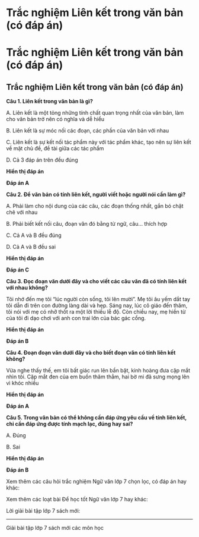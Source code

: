 # Trắc nghiệm Liên kết trong văn bản (có đáp án)

# Trắc nghiệm Liên kết trong văn bản (có đáp án)

## Trắc nghiệm Liên kết trong văn bản (có đáp án)

**Câu 1. Liên kết trong văn bản là gì?**

A. Liên kết là một tỏng những tính chất quan trọng nhất của văn bản, làm cho văn bản trở nên có nghĩa và dễ hiểu

B. Liên kết là sự móc nối các đoạn, các phần của văn bản với nhau

C. Liên kết là sự kết nối tác phẩm này với tác phẩm khác, tạo nên sự liên kết về mặt chủ đề, đề tài giữa các tác phẩm

D. Cả 3 đáp án trên đều đúng

**Hiển thị đáp án**

**Đáp án A**

**Câu 2. Để văn bản có tính liên kết, người viết hoặc người nói cần làm gì?**

A. Phải làm cho nội dung của các câu, các đoạn thống nhất, gắn bó chặt chẽ với nhau

B. Phải biết kết nối câu, đoạn văn đó bằng từ ngữ, câu… thích hợp

C. Cả A và B đều đúng

D. Cả A và B đều sai

**Hiển thị đáp án**

**Đáp án C**

**Câu 3. Đọc đoạn văn dưới đây và cho viết các câu văn đã có tính liên kết với nhau không?**

Tôi nhớ đến mẹ tôi “lúc người còn sống, tôi lên mười”. Mẹ tôi âu yếm dắt tay tôi dẫn đi trên con đường làng dài và hẹp. Sáng nay, lúc cô giáo đến thăm, tôi nói với mẹ có nhỡ thốt ra một lời thiếu lễ độ. Còn chiều nay, mẹ hiền từ của tôi đi dạo chơi với anh con trai lớn của bác gác cổng.

**Hiển thị đáp án**

**Đáp án B**

**Câu 4. Đoạn đoạn văn dưới đây và cho biết đoạn văn có tính liên kết không?**

Vừa nghe thấy thế, em tôi bất giác run lên bần bật, kinh hoàng đưa cặp mắt nhìn tôi. Cặp mắt đen của em buồn thăm thẳm, hai bờ mi đã sưng mọng lên vì khóc nhiều

**Hiển thị đáp án**

**Đáp án A**

**Câu 5. Trong văn bản có thể không cần đáp ứng yêu cầu về tính liên kết, chỉ cần đáp ứng được tính mạch lạc, đúng hay sai?**

A. Đúng

B. Sai

**Hiển thị đáp án**

**Đáp án B**

Xem thêm các câu hỏi trắc nghiệm Ngữ văn lớp 7 chọn lọc, có đáp án hay khác:

Xem thêm các loạt bài Để học tốt Ngữ văn lớp 7 hay khác:

Lời giải bài tập lớp 7 sách mới:

* * *

Giải bài tập lớp 7 sách mới các môn học
